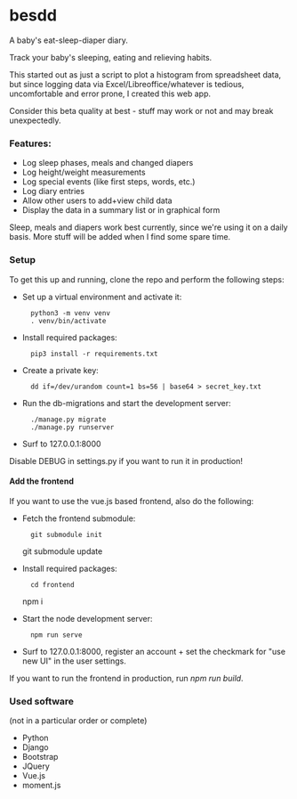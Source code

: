 # besdd
A baby's eat-sleep-diaper diary.

Track your baby's sleeping, eating and relieving habits.

This started out as just a script to plot a histogram from spreadsheet data, but since
logging data via Excel/Libreoffice/whatever is tedious, uncomfortable and error prone, I
created this web app.

Consider this beta quality at best - stuff may work or not and may break unexpectedly.

### Features:

- Log sleep phases, meals and changed diapers
- Log height/weight measurements
- Log special events (like first steps, words, etc.)
- Log diary entries
- Allow other users to add+view child data
- Display the data in a summary list or in graphical form

Sleep, meals and diapers work best currently, since we're using it on a daily basis. More
stuff will be added when I find some spare time.

### Setup

To get this up and running, clone the repo and perform the following steps:

- Set up a virtual environment and activate it:

        python3 -m venv venv
        . venv/bin/activate

- Install required packages:
  
        pip3 install -r requirements.txt

- Create a private key:

        dd if=/dev/urandom count=1 bs=56 | base64 > secret_key.txt

- Run the db-migrations and start the development server:

        ./manage.py migrate
        ./manage.py runserver

- Surf to 127.0.0.1:8000

Disable DEBUG in settings.py if you want to run it in production!

#### Add the frontend

If you want to use the vue.js based frontend, also do the following:

- Fetch the frontend submodule:

        git submodule init
	git submodule update

- Install required packages:

        cd frontend
	npm i

- Start the node development server:

        npm run serve

- Surf to 127.0.0.1:8000, register an account + set the checkmark for "use new UI" in the user settings.

If you want to run the frontend in production, run *npm run build*.

### Used software

(not in a particular order or complete)

- Python
- Django
- Bootstrap
- JQuery
- Vue.js
- moment.js
